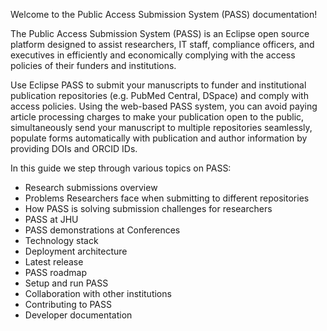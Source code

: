 
Welcome to the Public Access Submission System (PASS) documentation! 

The Public Access Submission System (PASS) is an Eclipse open source platform designed to assist researchers, IT staff, compliance officers, and executives in efficiently and economically complying with the access policies of their funders and institutions.

Use Eclipse PASS to submit your manuscripts to funder and institutional publication repositories (e.g. PubMed Central, DSpace) and comply with access policies. Using the web-based PASS system, you can avoid paying article processing charges to make your publication open to the public, simultaneously send your manuscript to multiple repositories seamlessly, populate forms automatically with publication and author information by providing DOIs and ORCID IDs.

In this guide we step through various topics on PASS:

- Research submissions overview
- Problems Researchers face when submitting to different repositories
- How PASS is solving submission challenges for researchers  
- PASS at JHU
- PASS demonstrations at Conferences
- Technology stack
- Deployment architecture
- Latest release
- PASS roadmap
- Setup and run PASS
- Collaboration with other institutions
- Contributing to PASS
- Developer documentation
